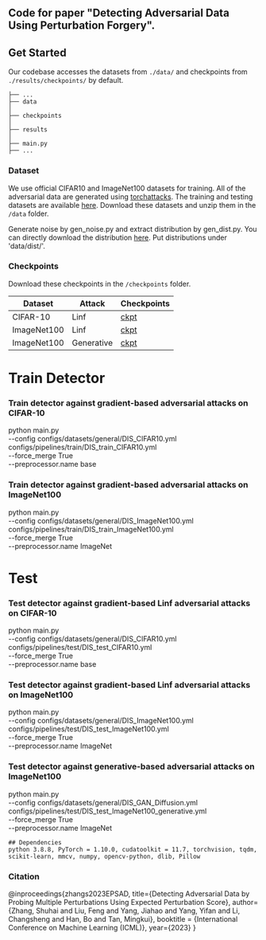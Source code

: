 ## Code for paper "Detecting Adversarial Data Using Perturbation Forgery". 

## Get Started
Our codebase accesses the datasets from `./data/` and checkpoints from `./results/checkpoints/` by default.
```
├── ...
├── data
│   
├── checkpoints
│   
├── results
│   
├── main.py
├── ...
```

### Dataset
We use official CIFAR10 and ImageNet100 datasets for training. 
All of the adversarial data are generated using [torchattacks](https://github.com/Harry24k/adversarial-attacks-pytorch).
The training and testing datasets are available [here](https://drive.google.com/drive/folders/1LNanBnj8_g34vhWl6ny8uWH48kG7HoCp?usp=sharing).
Download these datasets and unzip them in the ```/data``` folder.

Generate noise by gen_noise.py and extract distribution by gen_dist.py. You can directly download the distribution [here](https://pan.baidu.com/s/11gzCNm6S3eqzBmSegk0JaQ?pwd=z433). 
Put distributions under 'data/dist/'.

### Checkpoints
Download these checkpoints in the ```/checkpoints``` folder.

| Dataset | Attack | Checkpoints |
| --- | --- | --- |
| CIFAR-10 | Linf | [ckpt](https://drive.google.com/file/d/1h_WA_ox5yOtwR8got0IvxiCZUP_tWDR4/view?usp=sharing) |
| ImageNet100 | Linf | [ckpt](https://drive.google.com/file/d/1z6qO4ABCM8xNYuPq5XwZujmcev04Wxun/view?usp=sharing) |
| ImageNet100 | Generative | [ckpt](https://drive.google.com/file/d/1-ar86SVwSg3D42rOju-LLadjei4tk-Ar/view?usp=sharing) |


# Train Detector
### Train detector against gradient-based adversarial attacks on CIFAR-10
python main.py \
--config configs/datasets/general/DIS_CIFAR10.yml \
configs/pipelines/train/DIS_train_CIFAR10.yml \
--force_merge True\
--preprocessor.name base

### Train detector against gradient-based adversarial attacks on ImageNet100
python main.py \
--config configs/datasets/general/DIS_ImageNet100.yml \
configs/pipelines/train/DIS_train_ImageNet100.yml \
--force_merge True\
--preprocessor.name ImageNet

# Test
### Test detector against gradient-based Linf adversarial attacks on CIFAR-10
python main.py \
--config configs/datasets/general/DIS_CIFAR10.yml \
configs/pipelines/test/DIS_test_CIFAR10.yml \
--force_merge True\
--preprocessor.name base 

### Test detector against gradient-based Linf adversarial attacks on ImageNet100
python main.py \
--config configs/datasets/general/DIS_ImageNet100.yml \
configs/pipelines/test/DIS_test_ImageNet100.yml \
--force_merge True\
--preprocessor.name ImageNet 

### Test detector against generative-based adversarial attacks on ImageNet100
python main.py \
--config configs/datasets/general/DIS_GAN_Diffusion.yml \
configs/pipelines/test/DIS_test_ImageNet100_generative.yml \
--force_merge True\
--preprocessor.name ImageNet 


```
## Dependencies
python 3.8.8, PyTorch = 1.10.0, cudatoolkit = 11.7, torchvision, tqdm, scikit-learn, mmcv, numpy, opencv-python, dlib, Pillow
```

### Citation
@inproceedings{zhangs2023EPSAD,
  title={Detecting Adversarial Data by Probing Multiple Perturbations Using Expected Perturbation Score},
  author={Zhang, Shuhai and Liu, Feng and Yang, Jiahao and Yang, Yifan and Li, Changsheng and Han, Bo and Tan, Mingkui},
  booktitle = {International Conference on Machine Learning (ICML)},
  year={2023}
}
